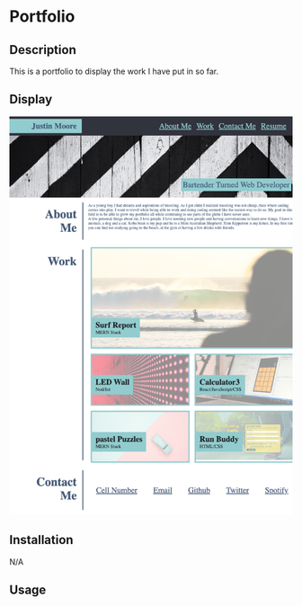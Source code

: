 # Portfolio

## Description

This is a portfolio to display the work I have put in so far.

## Display

![Screenshot of Webpage](./imgs/_Users_justinmoore_Documents_UCF_Homework_Portfolio_index.html.png)

## Installation

N/A

## Usage
